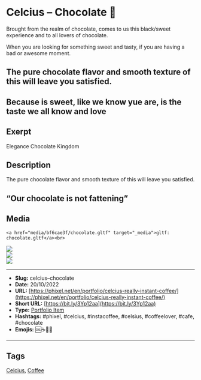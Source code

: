 # Celcius – Chocolate 🍫
Brought from the realm of chocolate, comes to us this black/sweet experience and to all lovers of chocolate.

When you are looking for something sweet and tasty, if you are having a bad or awesome moment.

## The pure chocolate flavor and smooth texture of this will leave you satisfied.

Because is sweet, like we know yue are, is the taste we all know and love
------------
## Exerpt
Elegance Chocolate Kingdom
## Description
The pure chocolate flavor and smooth texture of this will leave you satisfied.
## “Our chocolate is not fattening”
## Media
	<a href="media/bf6cae3f/chocolate.gltf" target="_media">gltf: chocolate.gltf</a><br>
<img src="media/f24e873c/chocolate.jpg" loading="lazy"><br>
<img src="media/1fa1cf49/chocolate.png" loading="lazy"><br>
<img src="media/f4dc65fd/chocolate.png" loading="lazy"><br>

------------
- **Slug:** celcius–chocolate
- **Date:** 20/10/2022
- **URL:** [https://phixel.net/en/portfolio/celcius-really-instant-coffee/](https://phixel.net/en/portfolio/celcius-really-instant-coffee/)
- **Short URL:** [https://bit.ly/3Yp12aa](https://bit.ly/3Yp12aa)
- **Type:** [Portfolio Item](#portfolio-item)
- **Hashtags:** #phixel, #celcius, #instacoffee, #celsius, #coffeelover, #cafe, #chocolate
- **Emojis:** 🆒☕🍾🍫

------------
## Tags
[Celcius](#celcius), [Coffee](#coffee)
